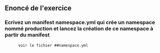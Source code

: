 ## Enoncé de l'exercice 

### Ecrivez un manifest namespace.yml qui crée un namespace nommé production et lancez la création de ce namespace à partir du manifest 

          voir le fichier ##namespace.yml 

